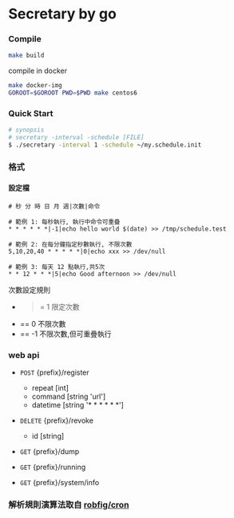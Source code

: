 # Secretary by go

### Compile

```sh
make build
```

compile in docker

```sh
make docker-img
GOROOT=$GOROOT PWD=$PWD make centos6
```

### Quick Start

```sh
# synopsis
# secretary -interval -schedule [FILE]
$ ./secretary -interval 1 -schedule ~/my.schedule.init
```

### 格式

#### 設定檔
```
# 秒 分 時 日 月 週|次數|命令

# 範例 1: 每秒執行, 執行中命令可重疊
* * * * * *|-1|echo hello world $(date) >> /tmp/schedule.test

# 範例 2: 在每分鐘指定秒數執行, 不限次數
5,10,20,40 * * * * *|0|echo xxx >> /dev/null

# 範例 3: 每天 12 點執行,共5次
* * 12 * * *|5|echo Good afternoon >> /dev/null
```

次數設定規則

* >= 1 限定次數
* == 0 不限次數
* == -1 不限次數,但可重疊執行

### web api

- `POST` {prefix}/register

    * repeat [int]
    * command [string 'url']
    * datetime [string '* * * * * *']

- `DELETE` {prefix}/revoke

    * id [string]

- `GET` {prefix}/dump
- `GET` {prefix}/running
- `GET` {prefix}/system/info

### 解析規則演算法取自 [robfig/cron]

[robfig/cron]:https://github.com/robfig/cron

